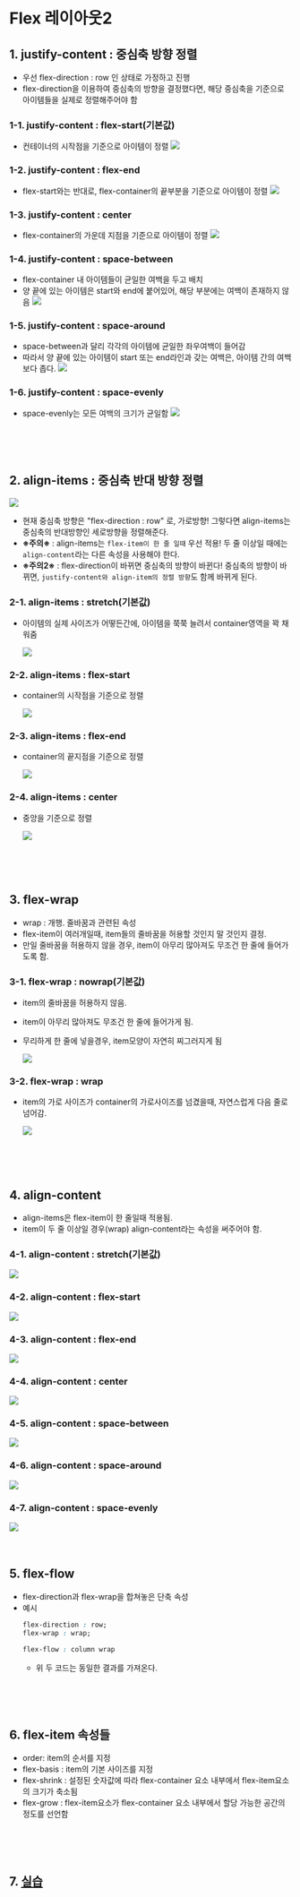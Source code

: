 # Flex 레이아웃2
## 1. justify-content : 중심축 방향 정렬
- 우선 flex-direction : row 인 상태로 가정하고 진행
- flex-direction을 이용하여 중심축의 방향을 결정했다면, 해당 중심축을 기준으로 아이템들을 실제로 정렬해주어야 함
### 1-1. justify-content : flex-start(기본값)
- 컨테이너의 시작점을 기준으로 아이템이 정렬
    <img src="./3.png">

### 1-2. justify-content : flex-end
- flex-start와는 반대로, flex-container의 끝부분을 기준으로 아이템이 정렬
    <img src="./4.png">

### 1-3. justify-content : center
- flex-container의 가운데 지점을 기준으로 아이템이 정렬
    <img src="./5.png">

### 1-4. justify-content : space-between
- flex-container 내 아이템들이 균일한 여백을 두고 배치
- 양 끝에 있는 아이템은 start와 end에 붙어있어, 해당 부분에는 여백이 존재하지 않음
    <img src="./6.png">

### 1-5. justify-content : space-around
- space-between과 달리 각각의 아이템에 균일한 좌우여백이 들어감
- 따라서 양 끝에 있는 아이템이 start 또는 end라인과 갖는 여백은, 아이템 간의 여백보다 좁다.
    <img src="./7.png">

### 1-6. justify-content : space-evenly
- space-evenly는 모든 여백의 크기가 균일함
    <img src="./8.png">

<br>
<br>
<br>

## 2. align-items : 중심축 반대 방향 정렬

<img src="./13.jpg">

- 현재 중심축 방향은 "flex-direction : row" 로, 가로방향! 그렇다면 align-items는 중심축의 반대방향인 세로방향을 정렬해준다.
- **※주의※** : align-items는 `flex-item이 한 줄 일때` 우선 적용! 두 줄 이상일 때에는 `align-content`라는 다른 속성을 사용해야 한다.
- **※주의2※** : flex-direction이 바뀌면 중심축의 방향이 바뀐다! 중심축의 방향이 바뀌면, `justify-content와 align-item의 정렬 방향`도 함께 바뀌게 된다.
### 2-1. align-items : stretch(기본값)
- 아이템의 실제 사이즈가 어떻든간에, 아이템을 쭉쭉 늘려서 container영역을 꽉 채워줌

    <img src="./9.png">
### 2-2. align-items : flex-start
- container의 시작점을 기준으로 정렬

    <img src="./10.png">
### 2-3. align-items : flex-end
- container의 끝지점을 기준으로 정렬

    <img src="./11.png">
### 2-4. align-items : center
- 중앙을 기준으로 정렬

    <img src="./12.png">

<br>
<br>
<br>

## 3. flex-wrap
- wrap : 개행. 줄바꿈과 관련된 속성
- flex-item이 여러개일때, item들의 줄바꿈을 허용할 것인지 말 것인지 결정.
- 만일 줄바꿈을 허용하지 않을 경우, item이 아무리 많아져도 무조건 한 줄에 들어가도록 함.
### 3-1. flex-wrap : nowrap(기본값)
- item의 줄바꿈을 허용하지 않음.
- item이 아무리 많아져도 무조건 한 줄에 들어가게 됨.
- 무리하게 한 줄에 넣을경우, item모양이 자연히 찌그러지게 됨

    <img src="./14.png">

### 3-2. flex-wrap : wrap
- item의 가로 사이즈가 container의 가로사이즈를 넘겼을때, 자연스럽게 다음 줄로 넘어감.

    <img src="./15.png">

<br>
<br>
<br>

## 4. align-content
- align-items은 flex-item이 한 줄일때 적용됨.
- item이 두 줄 이상일 경우(wrap) align-content라는 속성을 써주어야 함.
### 4-1. align-content : stretch(기본값)
<img src="./17.jpg">

### 4-2. align-content : flex-start
<img src="./18.jpg">

### 4-3. align-content : flex-end
<img src="./19.jpg">

### 4-4. align-content : center
<img src="./20.jpg">

### 4-5. align-content : space-between
<img src="./21.jpg">

### 4-6. align-content : space-around
<img src="./22.jpg">

### 4-7. align-content : space-evenly
<img src="./23.jpg">

<br>
<br>
<br>

## 5. flex-flow
- flex-direction과 flex-wrap을 합쳐놓은 단축 속성
- 예시
    ```css
    flex-direction : row;
    flex-wrap : wrap;
    ```
    ```css
    flex-flow : column wrap
    ```
    - 위 두 코드는 동일한 결과를 가져온다.

<br>
<br>
<br>

## 6. flex-item 속성들
- order: item의 순서를 지정
- flex-basis : item의 기본 사이즈를 지정
- flex-shrink : 설정된 숫자값에 따라 flex-container 요소 내부에서 flex-item요소의 크기가 축소됨
- flex-grow : flex-item요소가 flex-container 요소 내부에서 할당 가능한 공간의 정도를 선언함

<br>
<br>
<br>

## 7. [실습](./2-2-index.html)